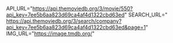 API_URL="https://api.themoviedb.org/3/movie/550?api_key=7ee5b6aa823d69ca4af4d1322cbd63ed"
SEARCH_URL=" https://api.themoviedb.org/3/search/company?api_key=7ee5b6aa823d69ca4af4d1322cbd63ed&page=1"
IMG_URL="https://image.tmdb.org/"